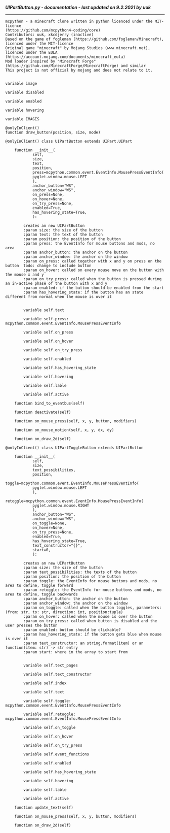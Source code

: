 ***UIPartButton.py - documentation - last updated on 9.2.2021 by uuk***
___

    mcpython - a minecraft clone written in python licenced under the MIT-licence 
    (https://github.com/mcpython4-coding/core)
    Contributors: uuk, xkcdjerry (inactive)
    Based on the game of fogleman (https://github.com/fogleman/Minecraft), licenced under the MIT-licence
    Original game "minecraft" by Mojang Studios (www.minecraft.net), licenced under the EULA
    (https://account.mojang.com/documents/minecraft_eula)
    Mod loader inspired by "Minecraft Forge" (https://github.com/MinecraftForge/MinecraftForge) and similar
    This project is not official by mojang and does not relate to it.


    variable image

    variable disabled

    variable enabled

    variable hovering

    variable IMAGES

    @onlyInClient()
    function draw_button(position, size, mode)

    @onlyInClient() class UIPartButton extends UIPart.UIPart

        function __init__(
                self,
                size,
                text,
                position,
                press=mcpython.common.event.EventInfo.MousePressEventInfo(
                pyglet.window.mouse.LEFT
                ),
                anchor_button="WS",
                anchor_window="WS",
                on_press=None,
                on_hover=None,
                on_try_press=None,
                enabled=True,
                has_hovering_state=True,
                ):
            
            creates an new UIPartButton
            :param size: the size of the button
            :param text: the text of the button
            :param position: the position of the button
            :param press: the EventInfo for mouse buttons and mods, no area
            :param anchor_button: the anchor on the button
            :param anchor_window: the anchor on the window
            :param on_press: called together with x and y on press on the button  todo: change to include button
            :param on_hover: called on every mouse move on the button with the mouse x and y
            :param on_try_press: called when the button is pressed during an in-active phase of the button with x and y
            :param enabled: if the button should be enabled from the start
            :param has_hovering_state: if the button has an state different from normal when the mouse is over it


            variable self.text

            variable self.press: mcpython.common.event.EventInfo.MousePressEventInfo

            variable self.on_press

            variable self.on_hover

            variable self.on_try_press

            variable self.enabled

            variable self.has_hovering_state

            variable self.hovering

            variable self.lable

            variable self.active

        function bind_to_eventbus(self)

        function deactivate(self)

        function on_mouse_press(self, x, y, button, modifiers)

        function on_mouse_motion(self, x, y, dx, dy)

        function on_draw_2d(self)

    @onlyInClient() class UIPartToggleButton extends UIPartButton

        function __init__(
                self,
                size,
                text_possibilities,
                position,
                toggle=mcpython.common.event.EventInfo.MousePressEventInfo(
                pyglet.window.mouse.LEFT
                ),
                retoggle=mcpython.common.event.EventInfo.MousePressEventInfo(
                pyglet.window.mouse.RIGHT
                ),
                anchor_button="WS",
                anchor_window="WS",
                on_toggle=None,
                on_hover=None,
                on_try_press=None,
                enabled=True,
                has_hovering_state=True,
                text_constructor="{}",
                start=0,
                ):
            
            creates an new UIPartButton
            :param size: the size of the button
            :param text_possibilities: the texts of the button
            :param position: the position of the button
            :param toggle: the EventInfo for mouse buttons and mods, no area to define, toggle forward
            :param retoggle: the EventInfo for mouse buttons and mods, no area to define, toggle backwards
            :param anchor_button: the anchor on the button
            :param anchor_window: the anchor on the window
            :param on_toggle: called when the button toggles, parameters: (from: str, to: str, direction: int, position:tuple)
            :param on_hover: called when the mouse is over the button
            :param on_try_press: called when button is disabled and the user presses the button
            :param enabled: button should be clickable?
            :param has_hovering_state: if the button gets blue when mouse is over it
            :param text_constructor: an string.format(item) or an function(item: str) -> str entry
            :param start: where in the array to start from


            variable self.text_pages

            variable self.text_constructor

            variable self.index

            variable self.text

            variable self.toggle: mcpython.common.event.EventInfo.MousePressEventInfo

            variable self.retoggle: mcpython.common.event.EventInfo.MousePressEventInfo

            variable self.on_toggle

            variable self.on_hover

            variable self.on_try_press

            variable self.event_functions

            variable self.enabled

            variable self.has_hovering_state

            variable self.hovering

            variable self.lable

            variable self.active

        function update_text(self)

        function on_mouse_press(self, x, y, button, modifiers)

        function on_draw_2d(self)